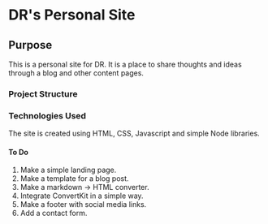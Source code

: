 # DR's Personal Site

## Purpose

This is a personal site for DR. It is a place to share thoughts and ideas through a blog and other content pages.

### Project Structure

### Technologies Used

The site is created using HTML, CSS, Javascript and simple Node libraries.

#### To Do

1. Make a simple landing page.
2. Make a template for a blog post.
3. Make a markdown -> HTML converter.
4. Integrate ConvertKit in a simple way.
5. Make a footer with social media links.
6. Add a contact form.

 